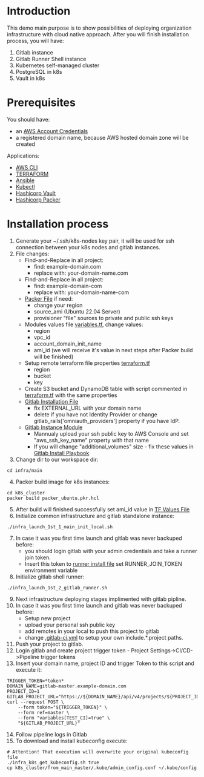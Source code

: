 # Introduction
This demo main purpose is to show possibilities of deploying organization infrastructure with cloud native approach.
After you will finish installation process, you will have:
1. Gitlab instance
2. Gitlab Runner Shell instance
3. Kubernetes self-managed cluster
4. PostgreSQL in k8s
5. Vault in k8s

# Prerequisites
You should have:
* an [AWS Account Credentials](https://docs.aws.amazon.com/cli/v1/userguide/cli-configure-files.html)
* a registered domain name, because AWS hosted domain zone will be created

Applications:
* [AWS CLI](https://docs.aws.amazon.com/cli/latest/userguide/getting-started-install.html)
* [TERRAFORM](https://developer.hashicorp.com/terraform/tutorials/aws-get-started/install-cli)
* [Ansible](https://docs.ansible.com/ansible/latest/installation_guide/intro_installation.html)
* [Kubectl](https://kubernetes.io/docs/tasks/tools/#kubectl)
* [Hashicorp Vault](https://developer.hashicorp.com/vault/install?product_intent=vault)
* [Hashicorp Packer](https://developer.hashicorp.com/packer/install?product_intent=packer)

# Installation process
1. Generate your ~/.ssh/k8s-nodes key pair, it will be used for ssh connection between your k8s nodes and gitlab instances.
2. File changes:
   * Find-and-Replace in all project:
     * find: example-domain.com
     * replace with: your-domain-name.com
   * Find-and-Replace in all project:
     * find: example-domain-com
     * replace with: your-domain-name-com
   * [Packer File](infra/main/k8s_cluster/packer_ubuntu.pkr.hcl) if need:
     * change your region
     * source_ami (Ubuntu 22.04 Server)
     * provisioner "file" sources to private and public ssh keys
   * Modules values file [variables.tf](infra/main/variables.tf), change values:
     * region
     * vpc_id
     * account_domain_init_name
     * ami_id (we will receive it's value in next steps after Packer build will be finished)
   * Setup remote terraform file properties [terraform.tf](infra/main/terraform.tf)
     * region
     * bucket
     * key
   * Create S3 bucket and DynamoDB table with script commented in [terraform.tf](infra/main/terraform.tf) with the same properties
   * [Gitlab Installation File](infra/main/gitlab-master/scripts/2_gitlab_install.sh)
      * fix EXTERNAL_URL with your domain name
      * delete if you have not Identity Provider or change gitlab_rails['omniauth_providers'] property if you have IdP.
   * [Gitlab Instance Module](infra/main/4_ec2_instance_gitlab.tf)
      * Mannualy upload your ssh public key to AWS Console and set "aws_ssh_key_name" property with that name
      * If you will change "additional_volumes" size - fix these values in [Gitlab Install Playbook](infra/main/gitlab-master/playbook_gitlab_apply_restore.yaml)
3. Change dir to our workspace dir:
```shell
cd infra/main
```
4. Packer build image for k8s instances:
```shell
cd k8s_cluster
packer build packer_ubuntu.pkr.hcl
```
5. After build will finished successfully set ami_id value in [TF Values File](infra/main/variables.tf)
6. Initialize common infrastructure and gitlab standalone instance:
```shell
./infra_launch_1st_1_main_init_local.sh
```
7. In case it was you first time launch and gitlab was never backuped before:
   * you should login gitlab with your admin credentials and take a runner join token.
   * Insert this token to [runner install file](infra/main/gitlab-master-runner/scripts/3_link_runner_with_gitlab.sh) 
set RUNNER_JOIN_TOKEN environment variable
8. Initialize gitlab shell runner:
```shell
./infra_launch_1st_2_gitlab_runner.sh
```
9. Next infrastructure deploying stages implimented with gitlab pipline.
10. In case it was you first time launch and gitlab was never backuped before:
    * Setup new project
    * upload your personal ssh public key
    * add remotes in your local to push this project to gitlab
    * change [.gitlab-ci.yml](.gitlab-ci.yml) to setup your own include.*.project paths.
11. Push your project to gitlab.
12. Login gitlab and create project trigger token - Project Settings->CI/CD->Pipeline trigger tokens
13. Insert your domain name, project ID and trigger Token to this script and execute it:
```shell
TRIGGER_TOKEN=*token*
DOMAIN_NAME=gitlab-master.example-domain.com
PROJECT_ID=1
GITLAB_PROJECT_URL="https://${DOMAIN_NAME}/api/v4/projects/${PROJECT_ID}/trigger/pipeline"
curl --request POST \
    --form token="${TRIGGER_TOKEN}" \
    --form ref=master \
    --form "variables[TEST_CI]=true" \
    "${GITLAB_PROJECT_URL}"
```
14. Follow pipeline logs in Gitlab
15. To download and install kubeconfig execute:
```shell
# Attention! That execution will overwrite your original kubeconfig file
./infra_k8s_get_kubeconfig.sh true
cp k8s_cluster/from_main_master/.kube/admin_config.conf ~/.kube/config
```
